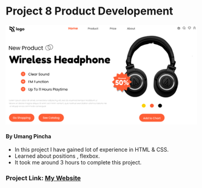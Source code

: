 # Project 8 Product Developement

![My Imge](./thumbnail.png)


#### By Umang Pincha

- In this project I have gained lot of experience in HTML & CSS.
- Learned about positions , flexbox.
- It took me around 3 hours to complete this project.

### Project Link: [My Website](https://product-developement.netlify.app/)